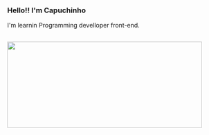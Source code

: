 ### Hello!! I'm Capuchinho

I'm learnin Programming develloper front-end.

##

<div>
  <img width="450" height="200em" src="https://github-readme-stats.vercel.app/api?username=Filipe0305&show_icons=true&theme=dracula" />
</div>

##

